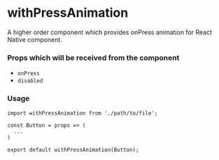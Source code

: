 # withPressAnimation

A higher order component which provides onPress animation for React Native component.

### Props which will be received from the component
- `onPress`
- `disabled`


### Usage

```
import withPressAnimation from './path/to/file';

const Button = props => (
  ...
)

export default withPressAnimation(Button);
```
